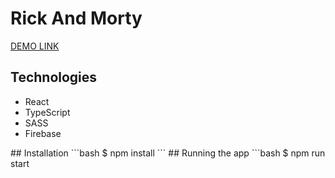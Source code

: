 # Rick And Morty

[DEMO LINK](https://rick-and-morty-ba996.web.app/) 

## Technologies

<ul>
    <li>React</li>
    <li>TypeScript</li> 
    <li>SASS</li>
    <li>Firebase</li>       
</ul>
## Installation
```bash
$ npm install
```
## Running the app
```bash
$ npm run start

